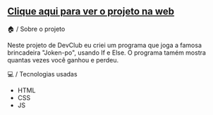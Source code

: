 <h2><a href="https://66ccc732123b1757caaa63c6--resonant-stroopwafel-0e6f3d.netlify.app/">Clique aqui para ver o projeto na web</a></h2>

 🏠 / Sobre o projeto
 <p>Neste projeto de DevClub eu criei um programa que joga a famosa brincadeira "Joken-po", usando If e Else. O programa tamém mostra quantas vezes você ganhou e perdeu.</p>

 💻 / Tecnologias usadas
 <ul>
   <li>HTML</li>
   <li>CSS</li>
   <li>JS</li>
 </ul>
